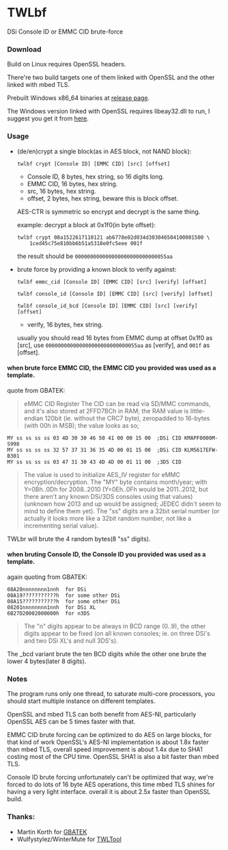 # TWLbf
DSi Console ID or EMMC CID brute-force

### Download
Build on Linux requires OpenSSL headers.

There're two build targets one of them linked with OpenSSL
and the other linked with mbed TLS.

Prebuilt Windows x86_64 binaries at [release page](https://github.com/Jimmy-Z/TWLbf/releases).

The Windows version linked with OpenSSL requires libeay32.dll to run,
I suggest you get it from [here](https://indy.fulgan.com/SSL/).

### Usage
- (de/en)crypt a single block(as in AES block, not NAND block):

	`twlbf crypt [Console ID] [EMMC CID] [src] [offset]`

	- Console ID, 8 bytes, hex string, so 16 digits long.
	- EMMC CID, 16 bytes, hex string.
	- src, 16 bytes, hex string.
	- offset, 2 bytes, hex string, beware this is block offset.

	AES-CTR is symmetric so encrypt and decrypt is the same thing.

	example: decrypt a block at 0x1f0(in byte offset):
	````
	twlbf crypt 08a1522617110121 ab6778e02d034d303046504100001500 \
		1ced45c75e810bb6b51a5318e0fc5eee 001f
	````
	the result should be `000000000000000000000000000055aa`

- brute force by providing a known block to verify against:

	`twlbf emmc_cid [Console ID] [EMMC CID] [src] [verify] [offset]`

	`twlbf console_id [Console ID] [EMMC CID] [src] [verify] [offset]`

	`twlbf console_id_bcd [Console ID] [EMMC CID] [src] [verify] [offset]`

	- verify, 16 bytes, hex string.

	usually you should read 16 bytes from EMMC dump at offset 0x1f0 as [src],
	use `000000000000000000000000000055aa` as [verify], and `001f` as [offset].

#### when brute force EMMC CID, the EMMC CID you provided was used as a template.

quote from GBATEK:

> eMMC CID Register
> The CID can be read via SD/MMC commands, and it's also stored at 2FFD7BCh in RAM; the RAM value is little-endian 120bit (ie. without the CRC7 byte), zeropadded to 16-bytes (with 00h in MSB); the value looks as so;

````
MY ss ss ss ss 03 4D 30 30 46 50 41 00 00 15 00  ;DSi CID KMAPF0000M-S998
MY ss ss ss ss 32 57 37 31 36 35 4D 00 01 15 00  ;DSi CID KLM5617EFW-B301
MY ss ss ss ss 03 47 31 30 43 4D 4D 00 01 11 00  ;3DS CID
````

> The value is used to initialize AES_IV register for eMMC encryption/decryption.
> The "MY" byte contains month/year; with Y=0Bh..0Dh for 2008..2010 (Y=0Eh..0Fh would be 2011..2012, but there aren't any known DSi/3DS consoles using that values) (unknown how 2013 and up would be assigned; JEDEC didn't seem to mind to define them yet). The "ss" digits are a 32bit serial number (or actually it looks more like a 32bit random number, not like a incrementing serial value).

TWLbr will brute the 4 random bytes(8 "ss" digits).

#### when bruting Console ID, the Console ID you provided was used as a template.

again quoting from GBATEK:

````
08A20nnnnnnnn1nnh  for DSi
08A19???????????h  for some other DSi
08A15???????????h  for some other DSi
08201nnnnnnnn1nnh  for DSi XL
6B27D20002000000h  for n3DS
````
> The "n" digits appear to be always in BCD range (0..9), the other digits appear to be fixed (on all known consoles; ie. on three DSi's and two DSi XL's and null 3DS's).

The _bcd variant brute the ten BCD digits while the other one brute the lower 4 bytes(later 8 digits).

### Notes
The program runs only one thread, to saturate multi-core processors,
you should start multiple instance on different templates.

OpenSSL and mbed TLS can both benefit from AES-NI,
particularly OpenSSL AES can be 5 times faster with that.

EMMC CID brute forcing can be optimized to do AES on large blocks,
for that kind of work OpenSSL's AES-NI implementation is about 1.8x faster than mbed TLS,
overall speed improvement is about 1.4x due to SHA1 costing most of the CPU time.
OpenSSL SHA1 is also a bit faster than mbed TLS.

Console ID brute forcing unfortunately can't be optimized that way,
we're forced to do lots of 16 byte AES operations,
this time mbed TLS shines for having a very light interface.
overall it is about 2.5x faster than OpenSSL build.

### Thanks:
- Martin Korth for [GBATEK](http://problemkaputt.de/gbatek.htm)
- Wulfystylez/WinterMute for [TWLTool](https://github.com/WinterMute/twltool)
